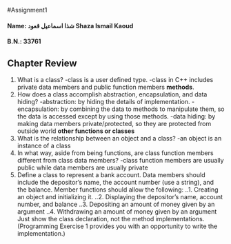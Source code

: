 #Assignment1
#### Name: شذا اسماعيل قعود Shaza Ismail Kaoud
#### B.N.: 33761
Chapter Review
--------------
1. What is a class?
  -class is a user defined type.
  -class in C++ includes private data members and public function members **methods**.
2. How does a class accomplish abstraction, encapsulation, and data hiding?
  -abstraction: by hiding the details of implementation.
  -encapsulation: by combining the data to methods to manipulate them, so the data is accessed except by using those methods.
  -data hiding: by making data members private/protected, so they are protected from outside world **other functions or classes**
3. What is the relationship between an object and a class?
  -an object is an instance of a class
4. In what way, aside from being functions, are class function members different from class data members?
  -class function members are usually public while data members are usually private
5. Define a class to represent a bank account. Data members should include the depositor’s name, the account number (use a string), and the balance. Member functions should allow the following:
..1. Creating an object and initializing it.
..2. Displaying the depositor’s name, account number, and balance
..3. Depositing an amount of money given by an argument
..4. Withdrawing an amount of money given by an argument
Just show the class declaration, not the method implementations. (Programming Exercise 1 provides you with an opportunity to write the implementation.)

